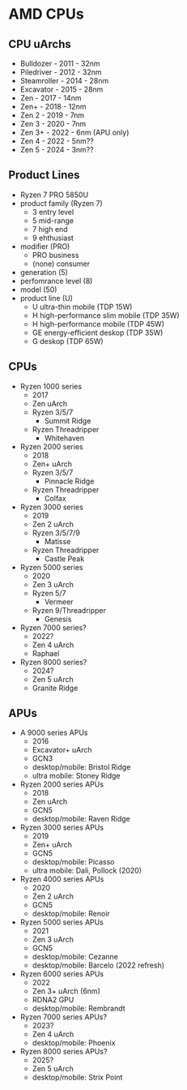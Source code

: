 AMD CPUs
========

## CPU uArchs

- Bulldozer   - 2011 - 32nm
- Piledriver  - 2012 - 32nm
- Steamroller - 2014 - 28nm
- Excavator   - 2015 - 28nm
- Zen         - 2017 - 14nm
- Zen+        - 2018 - 12nm
- Zen 2       - 2019 - 7nm
- Zen 3       - 2020 - 7nm
- Zen 3+      - 2022 - 6nm (APU only)
- Zen 4       - 2022 - 5nm??
- Zen 5       - 2024 - 3nm??

## Product Lines

- Ryzen 7 PRO 5850U 
- product family (Ryzen 7)
  - 3 entry level
  - 5 mid-range
  - 7 high end
  - 9 ehthusiast
- modifier (PRO)
  - PRO business
  - (none) consumer
- generation (5)
- perfomrance level (8)
- model (50)
- product line (U)
  - U ultra-thin mobile (TDP 15W)
  - H high-performance slim mobile (TDP 35W)
  - H high-performance mobile (TDP 45W)
  - GE energy-efficient deskop (TDP 35W)
  - G deskop (TDP 65W)

## CPUs

- Ryzen 1000 series
  - 2017
  - Zen uArch
  - Ryzen 3/5/7
    - Summit Ridge
  - Ryzen Threadripper
    - Whitehaven
- Ryzen 2000 series
  - 2018
  - Zen+ uArch
  - Ryzen 3/5/7
    - Pinnacle Ridge
  - Ryzen Threadripper
    - Colfax
- Ryzen 3000 series
  - 2019
  - Zen 2 uArch
  - Ryzen 3/5/7/9
    - Matisse
  - Ryzen Threadripper
    - Castle Peak
- Ryzen 5000 series
  - 2020
  - Zen 3 uArch
  - Ryzen 5/7
    - Vermeer
  - Ryzen 9/Threadripper
    - Genesis
- Ryzen 7000 series?
  - 2022?
  - Zen 4 uArch
  - Raphael
- Ryzen 8000 series?
  - 2024?
  - Zen 5 uArch
  - Granite Ridge

## APUs

- A 9000 series APUs
  - 2016
  - Excavator+ uArch
  - GCN3
  - desktop/mobile: Bristol Ridge
  - ultra mobile: Stoney Ridge
- Ryzen 2000 series APUs
  - 2018
  - Zen uArch
  - GCN5
  - desktop/mobile: Raven Ridge
- Ryzen 3000 series APUs
  - 2019
  - Zen+ uArch
  - GCN5
  - desktop/mobile: Picasso
  - ultra mobile: Dali, Pollock (2020)
- Ryzen 4000 series APUs
  - 2020
  - Zen 2 uArch
  - GCN5
  - desktop/mobile: Renoir
- Ryzen 5000 series APUs
  - 2021
  - Zen 3 uArch
  - GCN5
  - desktop/mobile: Cezanne
  - desktop/mobile: Barcelo (2022 refresh)
- Ryzen 6000 series APUs
  - 2022
  - Zen 3+ uArch (6nm)
  - RDNA2 GPU
  - desktop/mobile: Rembrandt
- Ryzen 7000 series APUs?
  - 2023?
  - Zen 4 uArch
  - desktop/mobile: Phoenix
- Ryzen 8000 series APUs?
  - 2025?
  - Zen 5 uArch
  - desktop/mobile: Strix Point
